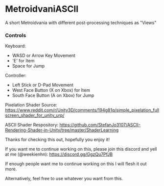 # MetroidvaniASCII
A short Metroidvania with different post-processing techniques as "Views"


### Controls
Keyboard:
- WASD or Arrow Key Movement
- 'E' for Item
- Space for Jump

Controller:
- Left Stick or D-Pad Movement
- West Face Button (X on Xbox) for Item
- South Face Button (A on Xbox) for Jump

Pixelation Shader Source: https://www.reddit.com/r/Unity3D/comments/194g81q/simple_pixelation_fullscreen_shader_for_unity_urp/

ASCII Shader Respository: https://github.com/StefanJo3107/ASCII-Rendering-Shader-in-Unity/tree/master/ShaderLearning

Thanks for checking this out, hopefully you enjoy it!

If you want me to continue working on this, please join this discord and yell at me (@weekienhn):
https://discord.gg/GgzQu7PfJB

If enough people want me to continue working on this I will flesh it out more.

Alternatively, feel free to use whatever you want from this.
